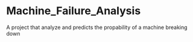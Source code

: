 # Machine_Failure_Analysis
A project that analyze and predicts the propability of a machine breaking down
